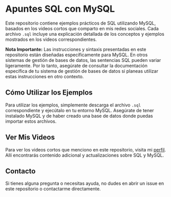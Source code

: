 # Apuntes SQL con MySQL

Este repositorio contiene ejemplos prácticos de SQL utilizando MySQL, basados en los videos cortos que comparto en mis redes sociales. Cada archivo `.sql` incluye una explicación detallada de los conceptos y ejemplos mostrados en los videos correspondientes.

**Nota Importante:** Las instrucciones y sintaxis presentadas en este repositorio están diseñadas específicamente para MySQL. En otros sistemas de gestión de bases de datos, las sentencias SQL pueden variar ligeramente. Por lo tanto, asegúrate de consultar la documentación específica de tu sistema de gestión de bases de datos si planeas utilizar estas instrucciones en otro contexto.

## Cómo Utilizar los Ejemplos

Para utilizar los ejemplos, simplemente descarga el archivo `.sql` correspondiente y ejecútalo en tu entorno MySQL. Asegúrate de tener instalado MySQL y de haber creado una base de datos donde puedas importar estos archivos.

## Ver Mis Videos

Para ver los videos cortos que menciono en este repositorio, visita mi <a href="https://www.instagram.com/cristoto.dev/" target="_blank">perfil</a>. Allí encontrarás contenido adicional y actualizaciones sobre SQL y MySQL.


## Contacto

Si tienes alguna pregunta o necesitas ayuda, no dudes en abrir un issue en este repositorio o contactarme directamente.

